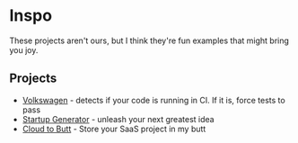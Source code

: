 # Inspo

These projects aren't ours, but I think they're fun examples that might bring you joy.

## Projects

- [Volkswagen](https://github.com/auchenberg/volkswagen) - detects if your code is running in CI. If it is, force tests to pass
- [Startup Generator](http://tiffzhang.com/startup/?s=213748621060) - unleash your next greatest idea
- [Cloud to Butt](https://github.com/panicsteve/cloud-to-butt) - Store your SaaS project in my butt

